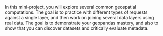 In this mini-project, you will explore several common geospatial computations. The goal is to practice with different types of requests against a single layer, and then work on joining several data layers using real data. The goal is to demonstrate your geopandas mastery, and also to show that you can discover datasets and critically evaluate metadata.
